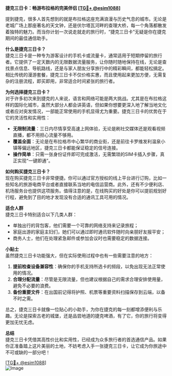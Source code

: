 **捷克三日卡：畅游布拉格的完美伴侣 [[TG💪+ @esim1088](https://t.me/s/esim1088)]**

提到捷克，很多人首先想到的就是布拉格这座充满浪漫与历史气息的城市。无论是老城广场上那座著名的天文钟，还是伏尔塔瓦河畔的查理大桥，每一个角落都散发着独特的魅力。而当你计划一次说走就走的旅行时，“捷克三日卡”无疑是你在捷克期间的最佳通信助手。

**什么是捷克三日卡？**  
捷克三日卡是一种专为游客设计的手机卡或流量卡，通常适用于短期停留的旅行者。它提供了一定天数内的无限数据流量服务，让你随时随地保持在线，无论是查找景点信息、导航路线，还是与家人朋友分享旅行中的精彩瞬间，都能轻松搞定。相比传统的漫游套餐，捷克三日卡不仅价格实惠，而且使用起来更加方便，无需复杂的注册流程，即买即用，非常适合时间紧张的旅行者。

**为何选择捷克三日卡？**  
对于许多初次来到捷克的人来说，语言和网络可能是两大挑战。尤其是在布拉格这样的国际化城市，虽然大部分人都会讲英语，但如果你想要更深入地了解当地文化或者应对突发情况，一部能正常使用的手机显得尤为重要。捷克三日卡的优势在于它的灵活性和实用性：

- **无限制流量**：三日内尽情享受高速上网体验，无论是刷社交媒体还是观看视频直播，都不用担心流量不够用。
- **覆盖全面**：无论是在布拉格市中心繁华的商业街，还是前往卡罗维发利温泉小镇等偏远地区，捷克三日卡都能保证稳定的信号连接。
- **操作简单**：只需一张身份证件即可完成激活，无需繁琐的SIM卡插入步骤，真正实现“一键即通”。

**如何购买捷克三日卡？**  
现在购买捷克三日卡非常便捷。你可以通过官方授权的线上平台进行订购，比如一些知名的旅游电商平台或者直接联系当地的电信运营商。此外，还有不少便利店、机场服务台也提供这项服务。值得注意的是，在线购买的好处是你可以提前规划好行程，避免到了目的地才发现没有合适的通讯工具可用的情况。

**适合人群**  
捷克三日卡特别适合以下几类人群：
- 单独出行的背包客，他们需要一个可靠的网络支持来记录旅程；
- 家庭出游的家庭主妇们，她们可以通过即时通讯软件随时向亲朋好友报平安；
- 商务人士，他们在处理紧急邮件或参加会议时也需要稳定的数据连接。

**小贴士**  
虽然捷克三日卡功能强大，但在实际使用过程中也有一些需要注意的地方：
1. **提前检查设备兼容性**：确保你的手机支持所选卡的频段，以免出现无法正常使用的情况。
2. **合理分配流量**：尽管是无限流量，但也建议根据自己的需求合理安排使用量，避免不必要的浪费。
3. **备份重要文件**：在出国前记得将护照、机票等重要资料扫描保存到云端，以备不时之需。

总之，捷克三日卡就像一位贴心的小助手，为你在捷克的每一刻都增添便利与乐趣。无论是探索古老的城堡，还是品尝地道的捷克啤酒，有了它，你的旅行将变得更加无忧无虑。

**总结**  
捷克三日卡凭借其高性价比和实用性，已经成为众多旅行者的首选通信产品。如果你正准备踏上这片美丽的土地，不妨考虑入手一张捷克三日卡，让它成为你旅途中不可或缺的一部分吧！

[[TG💪+ @esim1088](https://t.me/s/esim1088)]  
![Image](https://i.postimg.cc/4NQfJmqS/Snipaste-2025-05-13-00-14-12.png)